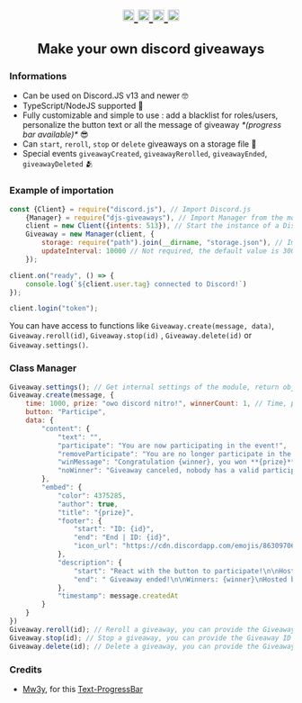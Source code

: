 <br>
<p align="center" style="font-size: 24px;">
  <a href="https://npmjs.com/djs-giveaways/">
    <img height="20" alt="npm" src="https://badgen.net/badge/install/djs-giveaways/red?icon=npm" target="_blank" />
  </a>
  <a href="https://npmjs.com/djs-giveaways/">
    <img height="20" alt="dt" src="https://img.shields.io/npm/dt/djs-giveaways?color=orange" target="_blank" />
  </a>
  <a href="https://github.com/FreiikDev/djs-giveaways/">
    <img height="20" alt="gh" src="https://badgen.net/badge/Freiik/djs-giveaways/yellow?icon=github" target="_blank" />
  </a>
  <a href="https://npmjs.com/djs-giveaways/">
    <img height="20" alt="v" src="https://img.shields.io/npm/v/djs-giveaways?color=green" target="_blank" />
  </a>
  </br>
  </br>
  <b>Make your own discord giveaways</b>
</p>

### Informations

- Can be used on Discord.JS v13 and newer 🤓
- TypeScript/NodeJS supported 🤠
- Fully customizable and simple to use : add a blacklist for roles/users, personalize the button text or all the message of giveaway _\*(progress bar available)\*_ 😎
- Can `start`, `reroll`, `stop` or `delete` giveaways on a storage file 🎉
- Special events `giveawayCreated`, `giveawayRerolled`, `giveawayEnded`, `giveawayDeleted` 🫂

### Example of importation

```js
const {Client} = require("discord.js"), // Import Discord.js
    {Manager} = require("djs-giveaways"), // Import Manager from the module djs-giveaways
    client = new Client({intents: 513}), // Start the instance of a Discord Client with GUILDS & GUILDS_MESSAGES intents
    Giveaway = new Manager(client, {
        storage: require("path").join(__dirname, "storage.json"), // Import Storage, you must have a json file with contains a array "[]"
        updateInterval: 10000 // Not required, the default value is 30000 (ms)
    });

client.on("ready", () => {
    console.log(`${client.user.tag} connected to Discord!`)
});

client.login("token");
```

You can have access to functions like `Giveaway.create(message, data)`, `Giveaway.reroll(id)`, `Giveaway.stop(id)`
, `Giveaway.delete(id)` or `Giveaway.settings()`.

### Class Manager

```js
Giveaway.settings(); // Get internal settings of the module, return object
Giveaway.create(message, {
    time: 1000, prize: "owo discord nitro!", winnerCount: 1, // Time, prize & winnerCount must be present when you call this function. You can customize all the content below, you can even delete these objects: they are automatically added. 
    button: "Participe",
    data: {
        "content": {
            "text": "",
            "participate": "You are now participating in the event!",
            "removeParticipate": "You are no longer participate in the event \:(.",
            "winMessage": "Congratulation {winner}, you won **{prize}**!",
            "noWinner": "Giveaway canceled, nobody has a valid participation."
        },
        "embed": {
            "color": 4375285,
            "author": true,
            "title": "{prize}",
            "footer": {
                "start": "ID: {id}",
                "end": "End | ID: {id}",
                "icon_url": "https://cdn.discordapp.com/emojis/863097061716525056.png"
            },
            "description": {
                "start": "React with the button to participate!\n\nHosted by: {user}.\nTime left: **{duration}** {progressBar}.",
                "end": " Giveaway ended!\n\nWinners: {winner}\nHosted by: {user}."
            },
            "timestamp": message.createdAt
        }
    }
})
Giveaway.reroll(id); // Reroll a giveaway, you can provide the Giveaway ID or the message ID.
Giveaway.stop(id); // Stop a giveaway, you can provide the Giveaway ID or the message ID.
Giveaway.delete(id); // Delete a giveaway, you can provide the Giveaway ID or the message ID.
```

### Credits
- [Mw3y](https://github.com/Mw3y/), for this [Text-ProgressBar](https://github.com/Mw3y/Text-ProgressBar)